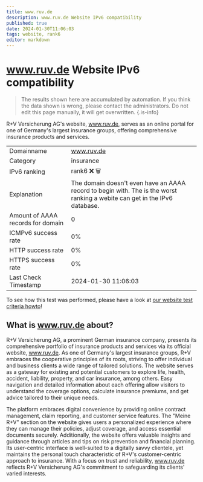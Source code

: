 ```yaml
---
title: www.ruv.de
description: www.ruv.de Website IPv6 compatibility
published: true
date: 2024-01-30T11:06:03
tags: website, rank6
editor: markdown
---
```


# www.ruv.de Website IPv6 compatibility

> The results shown here are accumulated by automation. If you think the data shown is wrong, please contact the administrators. 
> Do not edit this page manually, it will get overwritten.
{.is-info}

R+V Versicherung AG's website, www.ruv.de, serves as an online portal for one of Germany's largest insurance groups, offering comprehensive insurance products and services.


|   |   |
| - | - |
| Domainname | www.ruv.de
| Category | insurance |
| IPv6 ranking | rank6 :x: :wastebasket: |
| Explanation | The domain doesn't even have an AAAA record to begin with. The is the worst ranking a webite can get in the IPv6 database. |
| Amount of AAAA records for domain | 0 |
| ICMPv6 success rate | 0%|
| HTTP success rate | 0% |
| HTTPS success rate | 0% |
| Last Check Timestamp | 2024-01-30 11:06:03 |

To see how this test was performed, please have a look at [our website test criteria howto](/howto/testcriteria/website)!


## What is www.ruv.de about?
R+V Versicherung AG, a prominent German insurance company, presents its comprehensive portfolio of insurance products and services via its official website, www.ruv.de. As one of Germany's largest insurance groups, R+V embraces the cooperative principles of its roots, striving to offer individual and business clients a wide range of tailored solutions. The website serves as a gateway for existing and potential customers to explore life, health, accident, liability, property, and car insurance, among others. Easy navigation and detailed information about each offering allow visitors to understand the coverage options, calculate insurance premiums, and get advice tailored to their unique needs.

The platform embraces digital convenience by providing online contract management, claim reporting, and customer service features. The "Meine R+V" section on the website gives users a personalized experience where they can manage their policies, adjust coverage, and access essential documents securely. Additionally, the website offers valuable insights and guidance through articles and tips on risk prevention and financial planning. Its user-centric interface is well-suited to a digitally savvy clientele, yet maintains the personal touch characteristic of R+V's customer-centric approach to insurance. With a focus on trust and reliability, www.ruv.de reflects R+V Versicherung AG's commitment to safeguarding its clients' varied interests.
